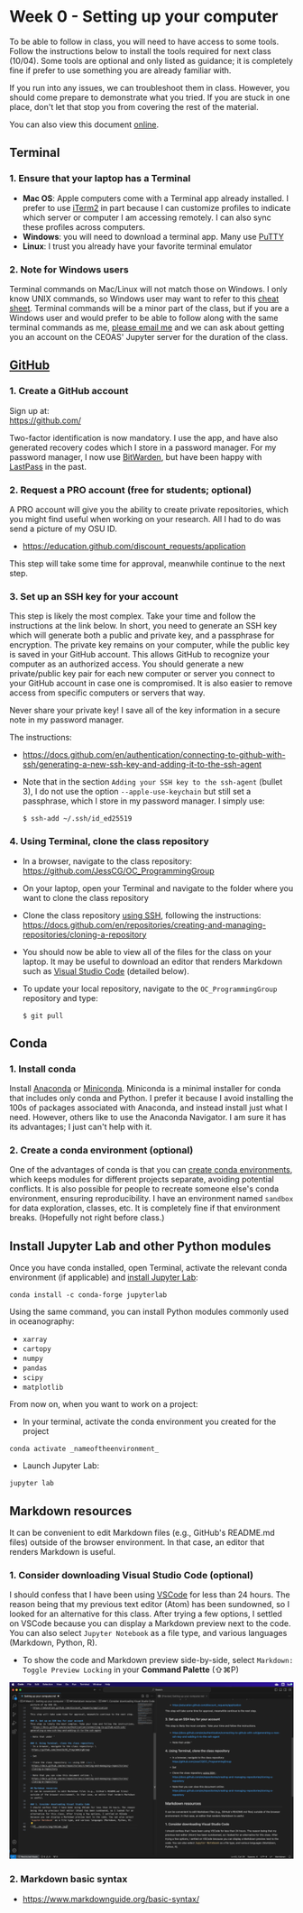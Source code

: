 # Week 0 - Setting up your computer
To be able to follow in class, you will need to have access to some tools. Follow the instructions below to install the tools required for next class (10/04). Some tools are optional and only listed as guidance; it is completely fine if prefer to use something you are already familiar with.

If you run into any issues, we can troubleshoot them in class. However, you should come prepare to demonstrate what you tried. If you are stuck in one place, don't let that stop you from covering the rest of the material.

You can also view this document [online](https://github.com/JessCG/OC_ProgrammingGroup/blob/main/Assignments/Setting%20up%20your%20computer.md).

## Terminal
### 1. Ensure that your laptop has a Terminal
- **Mac OS**: Apple computers come with a Terminal app already installed. I prefer to use [iTerm2](https://iterm2.com/) in part because I can customize profiles to indicate which server or computer I am accessing remotely. I can also sync these profiles across computers. 
- **Windows**: you will need to download a terminal app. Many use [PuTTY](https://www.putty.org/)
- **Linux**: I trust you already have your favorite terminal emulator

### 2. Note for Windows users
Terminal commands on Mac/Linux will not match those on Windows. I only know UNIX commands, so Windows user may want to refer to this [cheat sheet](https://ftp.kh.edu.tw/Linux/Redhat/en_6.2/doc/gsg/ch-doslinux.htm). Terminal commands will be a minor part of the class, but if you are a Windows user and would prefer to be able to follow along with the same terminal commands as me, <u> please email me</u> and we can ask about getting you an account on the CEOAS' Jupyter server for the duration of the class.


## [GitHub](https://github.com/)
### 1. Create a GitHub account 
Sign up at: \
https://github.com/

Two-factor identification is now mandatory. I use the app, and have also generated recovery codes which I store in a password manager. For my password manager, I now use [BitWarden](https://bitwarden.com/), but have been happy with [LastPass](https://www.lastpass.com/) in the past.

### 2. Request a PRO account (free for students; optional)
A PRO account will give you the ability to create private repositories, which you might find useful when working on your research. All I had to do was send a picture of my OSU ID.
- https://education.github.com/discount_requests/application

This step will take some time for approval, meanwhile continue to the next step.

### 3. Set up an SSH key for your account
This step is likely the most complex. Take your time and follow the instructions at the link below. In short, you need to generate an SSH key which will generate both a public and private key, and a passphrase for encryption. The private key remains on your computer, while the public key is saved in your GitHub account. This allows GitHub to recognize your computer as an authorized access. You should generate a new private/public key pair for each new computer or server you connect to your GitHub account in case one is compromised. It is also easier to remove access from specific computers or servers that way. 

Never share your private key! I save all of the key information in a secure note in my password manager. 

The instructions:
- https://docs.github.com/en/authentication/connecting-to-github-with-ssh/generating-a-new-ssh-key-and-adding-it-to-the-ssh-agent

- Note that in the section `Adding your SSH key to the ssh-agent` (bullet 3), I do not use the option `--apple-use-keychain` but still set a passphrase, which I store in my password manager. I simply use:

    ```
    $ ssh-add ~/.ssh/id_ed25519
    ```

### 4. Using Terminal, clone the class repository
- In a browser, navigate to the class repository: \
 https://github.com/JessCG/OC_ProgrammingGroup

- On your laptop, open your Terminal and navigate to the folder where you want to clone the class repository

- Clone the class repository <u> using SSH</u>, following the instructions: \
 https://docs.github.com/en/repositories/creating-and-managing-repositories/cloning-a-repository

- You should now be able to view all of the files for the class on your laptop. It may be useful to download an editor that renders Markdown such as [Visual Studio Code](https://code.visualstudio.com/) (detailed below).

- To update your local repository, navigate to the `OC_ProgrammingGroup` repository and type:

    ```
    $ git pull
    ```

## Conda
### 1. Install conda
Install [Anaconda](https://docs.anaconda.com/free/anaconda/install/index.html) or [Miniconda](https://docs.conda.io/projects/miniconda/en/latest/miniconda-install.html). Miniconda is a minimal installer for conda that includes only conda and Python. I prefer it because I avoid installing the 100s of packages associated with Anaconda, and instead install just what I need. However, others like to use the Anaconda Navigator. I am sure it has its advantages; I just can't help with it.

### 2. Create a conda environment (optional)
One of the advantages of conda is that you can [create conda environments](https://conda.io/projects/conda/en/latest/user-guide/tasks/manage-environments.html#creating-an-environment-with-commands), which keeps modules for different projects separate, avoiding potential conflicts. It is also possible for people to recreate someone else's conda environment, ensuring reproducibility. I have an environment named `sandbox` for data exploration, classes, etc. It is completely fine if that environment breaks. (Hopefully not right before class.)

## Install Jupyter Lab and other Python modules
Once you have conda installed, open Terminal, activate the relevant conda environment (if applicable) and [install Jupyter Lab](https://jupyterlab.readthedocs.io/en/stable/getting_started/installation.html):

```
conda install -c conda-forge jupyterlab
```

Using the same command, you can install Python modules commonly used in oceanography: 
- `xarray`
- `cartopy`
- `numpy`
- `pandas`
- `scipy` 
- `matplotlib`

From now on, when you want to work on a project:
- In your terminal, activate the conda environment you created for the project
```
conda activate _nameoftheenvironment_
```
- Launch Jupyter Lab:
```
jupyter lab
```

## Markdown resources
It can be convenient to edit Markdown files (e.g., GitHub's README.md files) outside of the browser environment. In that case, an editor that renders Markdown is useful.

### 1. Consider downloading Visual Studio Code (optional)
I should confess that I have been using [VSCode](https://code.visualstudio.com/) for less than 24 hours. The reason being that my previous text editor (Atom) has been sundowned, so I looked for an alternative for this class. After trying a few options, I settled on VSCode because you can display a Markdown preview next to the code. You can also select `Jupyter Notebook` as a file type, and various languages (Markdown, Python, R).

- To show the code and Markdown preview side-by-side, select `Markdown: Toggle Preview Locking` in your **Command Palette** (⇧⌘P)

![](VSCode.png)

### 2. Markdown basic syntax
- https://www.markdownguide.org/basic-syntax/


